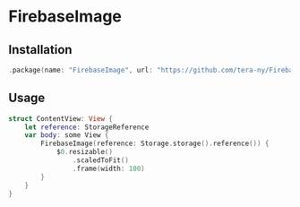 # FirebaseImage

## Installation
```swift
.package(name: "FirebaseImage", url: "https://github.com/tera-ny/FirebaseImage.git", from: "0.1.3"),
```

## Usage
```swift
struct ContentView: View {
    let reference: StorageReference
    var body: some View {
        FirebaseImage(reference: Storage.storage().reference()) {
            $0.resizable()
                .scaledToFit()
                .frame(width: 100)
        }
    }
}
```
